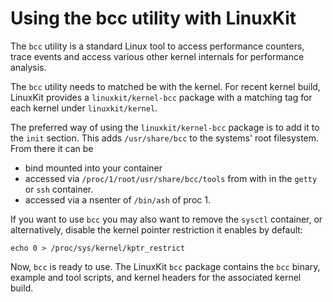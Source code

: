 # Using the bcc utility with LinuxKit

The `bcc` utility is a standard Linux tool to access performance
counters, trace events and access various other kernel internals for
performance analysis.

The `bcc` utility needs to matched be with the kernel. For recent
kernel build, LinuxKit provides a `linuxkit/kernel-bcc` package with
a matching tag for each kernel under `linuxkit/kernel`.

The preferred way of using the `linuxkit/kernel-bcc` package is to
add it to the `init` section. This adds `/usr/share/bcc` to the
  systems' root filesystem. From there it can be
  - bind mounted into your container
  - accessed via `/proc/1/root/usr/share/bcc/tools` from with in the `getty`
    or `ssh` container.
  - accessed via a nsenter of `/bin/ash` of proc 1.

If you want to use `bcc` you may also want to remove the `sysctl`
container, or alternatively, disable the kernel pointer restriction it
enables by default:

```
echo 0 > /proc/sys/kernel/kptr_restrict
```

Now, `bcc` is ready to use. The LinuxKit `bcc` package contains
the `bcc` binary, example and tool scripts, and kernel headers for the
associated kernel build.


